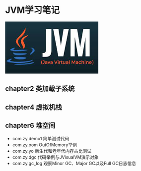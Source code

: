# JVM学习笔记

![img.png](img/221022/1.png)

## chapter2  类加载子系统

## chapter4  虚拟机栈

## chapter6  堆空间

- com.zy.demo1 简单测试代码
- com.zy.oom OutOfMemory举例
- com.zy.yo 新生代和老年代内存占比测试
- com.zy.dgc 代码举例与JVisualVM演示对象
- com.zy.gc_log 观察Minor GC、Major GC以及Full GC日志信息



